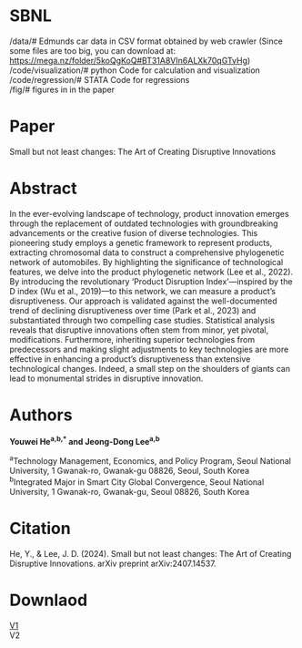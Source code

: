 # SBNL  
/data/# Edmunds car data in CSV format obtained by web crawler (Since some files are too big, you can download at: https://mega.nz/folder/5koQgKoQ#BT31A8VIn6ALXk70qGTvHg)     
/code/visualization/# python Code for calculation and visualization  
/code/regression/# STATA Code for regressions  
/fig/# figures in in the paper  

# Paper  
Small but not least changes: The Art of Creating Disruptive Innovations  
# Abstract  
In the ever-evolving landscape of technology, product innovation emerges through the replacement of outdated technologies with groundbreaking advancements or the creative fusion of diverse technologies. This pioneering study employs a genetic framework to represent products, extracting chromosomal data to construct a comprehensive phylogenetic network of automobiles. By highlighting the significance of technological features, we delve into the product phylogenetic network (Lee et al., 2022). By introducing the revolutionary ‘Product Disruption Index’—inspired by the D index (Wu et al., 2019)—to this network, we can measure a product’s disruptiveness. Our approach is validated against the well-documented trend of declining disruptiveness over time (Park et al., 2023) and substantiated through two compelling case studies. Statistical analysis reveals that disruptive innovations often stem from minor, yet pivotal, modifications. Furthermore, inheriting superior technologies from predecessors and making slight adjustments to key technologies are more effective in enhancing a product’s disruptiveness than extensive technological changes. Indeed, a small step on the shoulders of giants can lead to monumental strides in disruptive innovation.     

# Authors  
**Youwei He<sup>a,b,*</sup> and Jeong-Dong Lee<sup>a,b</sup>**

<sup>a</sup>Technology Management, Economics, and Policy Program, Seoul National University, 1 Gwanak-ro, Gwanak-gu 08826, Seoul, South Korea  
<sup>b</sup>Integrated Major in Smart City Global Convergence, Seoul National University, 1 Gwanak-ro, Gwanak-gu, Seoul 08826, South Korea 

# Citation  
He, Y., & Lee, J. D. (2024). Small but not least changes: The Art of Creating Disruptive Innovations. arXiv preprint arXiv:2407.14537.
# Downlaod
<a href='Preprint Manuscript_with_author_details.pdf'>V1</a>  
V2
